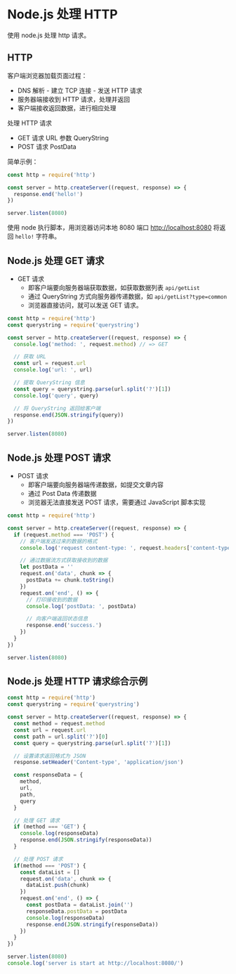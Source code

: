 # Node.js 处理 HTTP

使用 node.js 处理 http 请求。

## HTTP

客户端浏览器加载页面过程：

- DNS 解析 - 建立 TCP 连接 - 发送 HTTP 请求
- 服务器端接收到 HTTP 请求，处理并返回
- 客户端接收返回数据，进行相应处理

处理 HTTP 请求

- GET 请求 URL 参数 QueryString
- POST 请求 PostData

简单示例：

```js
const http = require('http')

const server = http.createServer((request, response) => {
  response.end('hello!')
})

server.listen(8080)
```

使用 node 执行脚本，用浏览器访问本地 8080 端口 <http://localhost:8080> 将返回 `hello!` 字符串。


## Node.js 处理 GET 请求

- GET 请求
  - 即客户端要向服务器端获取数据，如获取数据列表 `api/getList`
  - 通过 QueryString 方式向服务器传递数据，如 `api/getList?type=common`
  - 浏览器直接访问，就可以发送 GET 请求。

```js
const http = require('http')
const querystring = require('querystring')

const server = http.createServer((request, response) => {
  console.log('method: ', request.method) // => GET

  // 获取 URL
  const url = request.url
  console.log('url: ', url)

  // 提取 QueryString 信息
  const query = querystring.parse(url.split('?')[1])
  console.log('query', query)

  // 将 QueryString 返回给客户端
  response.end(JSON.stringify(query))
})

server.listen(8080)
```


## Node.js 处理 POST 请求

- POST 请求
  - 即客户端要向服务器端传递数据，如提交文章内容
  - 通过 Post Data 传递数据
  - 浏览器无法直接发送 POST 请求，需要通过 JavaScript 脚本实现

```js
const http = require('http')

const server = http.createServer((request, response) => {
  if (request.method === 'POST') {
    // 客户端发送过来的数据的格式
    console.log('request content-type: ', request.headers['content-type'])

    // 通过数据流方式获取接收到的数据
    let postData = ''
    request.on('data', chunk => {
      postData += chunk.toString()
    })
    request.on('end', () => {
      // 打印接收到的数据
      console.log('postData: ', postData)

      // 向客户端返回状态信息
      response.end('success.')
    })
  }
})

server.listen(8080)
```


## Node.js 处理 HTTP 请求综合示例

```js
const http = require('http')
const querystring = require('querystring')

const server = http.createServer((request, response) => {
  const method = request.method
  const url = request.url
  const path = url.split('?')[0]
  const query = querystring.parse(url.split('?')[1])

  // 设置请求返回格式为 JSON 
  response.setHeader('Content-type', 'application/json')

  const responseData = {
    method,
    url,
    path,
    query
  }

  // 处理 GET 请求
  if (method === 'GET') {
    console.log(responseData)
    response.end(JSON.stringify(responseData))
  }

  // 处理 POST 请求
  if(method === 'POST') {
    const dataList = []
    request.on('data', chunk => {
      dataList.push(chunk)
    })
    request.on('end', () => {
      const postData = dataList.join('')
      responseData.postData = postData
      console.log(responseData)
      response.end(JSON.stringify(responseData))
    })
  }
})

server.listen(8080)
console.log('server is start at http://localhost:8080/')
```

